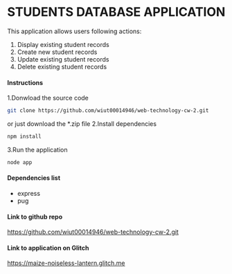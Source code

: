 # STUDENTS DATABASE APPLICATION

This application allows users following actions:
1. Display existing student records
2. Create new student records
3. Update existing student records
4. Delete existing student records

#### Instructions
1.Donwload the source code
```bash
git clone https://github.com/wiut00014946/web-technology-cw-2.git
```
or just download the *.zip file
2.Install dependencies
```bash
npm install
```
3.Run the application
```bash
node app
```

#### Dependencies list
- express
- pug

#### Link to github repo
https://github.com/wiut00014946/web-technology-cw-2.git

#### Link to application on Glitch
https://maize-noiseless-lantern.glitch.me